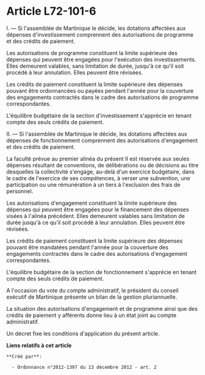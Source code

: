 # Article L72-101-6

I. ― Si l'assemblée de Martinique le décide, les dotations affectées aux dépenses d'investissement comprennent des
autorisations de programme et des crédits de paiement. 

Les autorisations de programme constituent la limite supérieure des dépenses qui peuvent être engagées pour l'exécution des
investissements. Elles demeurent valables, sans limitation de durée, jusqu'à ce qu'il soit procédé à leur annulation. Elles
peuvent être révisées. 

Les crédits de paiement constituent la limite supérieure des dépenses pouvant être ordonnancées ou payées pendant l'année
pour la couverture des engagements contractés dans le cadre des autorisations de programme correspondantes. 

L'équilibre budgétaire de la section d'investissement s'apprécie en tenant compte des seuls crédits de paiement. 

II. ― Si l'assemblée de Martinique le décide, les dotations affectées aux dépenses de fonctionnement comprennent des
autorisations d'engagement et des crédits de paiement. 

La faculté prévue au premier alinéa du présent II est réservée aux seules dépenses résultant de conventions, de délibérations
ou de décisions au titre desquelles la collectivité s'engage, au-delà d'un exercice budgétaire, dans le cadre de l'exercice
de ses compétences, à verser une subvention, une participation ou une rémunération à un tiers à l'exclusion des frais de
personnel. 

Les autorisations d'engagement constituent la limite supérieure des dépenses qui peuvent être engagées pour le financement
des dépenses visées à l'alinéa précédent. Elles demeurent valables sans limitation de durée jusqu'à ce qu'il soit procédé à
leur annulation. Elles peuvent être révisées. 

Les crédits de paiement constituent la limite supérieure des dépenses pouvant être mandatées pendant l'année pour la
couverture des engagements contractés dans le cadre des autorisations d'engagement correspondantes. 

L'équilibre budgétaire de la section de fonctionnement s'apprécie en tenant compte des seuls crédits de paiement. 

A l'occasion du vote du compte administratif, le président du conseil exécutif de Martinique présente un bilan de la gestion
pluriannuelle. 

La situation des autorisations d'engagement et de programme ainsi que des crédits de paiement y afférents donne lieu à un
état joint au compte administratif. 

Un décret fixe les conditions d'application du présent article.

**Liens relatifs à cet article**

	**Créé par**:

	  - Ordonnance n°2012-1397 du 13 décembre 2012 - art. 2
